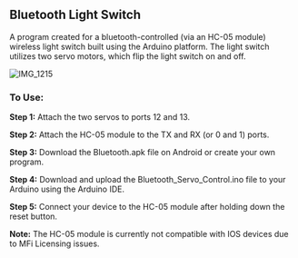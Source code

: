 <h2>Bluetooth Light Switch</h2>

A program created for a bluetooth-controlled (via an HC-05 module) wireless light switch built using the Arduino platform. 
The light switch utilizes two servo motors, which flip the light switch on and off. 

![IMG_1215](https://github.com/ThomasQi3141/Bluetooth-Light-Switch/assets/131242218/e2940ebc-a3c5-4208-83bf-fe50bae2e2db)


### To Use:

**Step 1:** Attach the two servos to ports 12 and 13.

**Step 2:** Attach the HC-05 module to the TX and RX (or 0 and 1) ports.

**Step 3:** Download the Bluetooth.apk file on Android or create your own program.

**Step 4:** Download and upload the Bluetooth_Servo_Control.ino file to your Arduino using the Arduino IDE.

**Step 5:** Connect your device to the HC-05 module after holding down the reset button. 


**Note:** The HC-05 module is currently not compatible with IOS devices due to MFi Licensing issues. 
